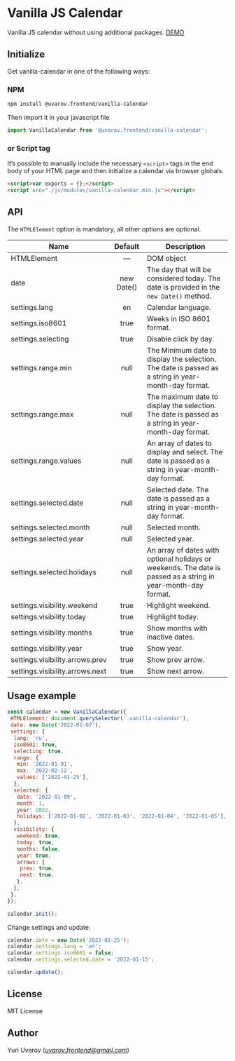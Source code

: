 # Vanilla JS Calendar

Vanilla JS calendar without using additional packages. [DEMO](https://vanilla-calendar.frontend.uvarov.tech/)

## Initialize

Get vanilla-calendar in one of the following ways:

### NPM

```sh
npm install @uvarov.frontend/vanilla-calendar
```

Then import it in your javascript file

```js
import VanillaCalendar from '@uvarov.frontend/vanilla-calendar';
```

### or Script tag

It’s possible to manually include the necessary `<script>` tags in the end body of your HTML page and then initialize a calendar via browser globals.

```html
<script>var exports = {};</script>
<script src="./js/modules/vanilla-calendar.min.js"></script>
```

## API

The `HTMLElement` option is mandatory, all other options are optional.

| Name | Default | Description |
| ---- | :-----: | ----------- |
| HTMLElement | — | DOM object |
| date | new Date() | The day that will be considered today. The date is provided in the `new Date()` method. |
| settings.lang | en | Сalendar language. |
| settings.iso8601 | true | Weeks in ISO 8601 format. |
| settings.selecting | true | Disable click by day. |
| settings.range.min | null | The Minimum date to display the selection. The date is passed as a string in year-month-day format. |
| settings.range.max | null | The maximum date to display the selection. The date is passed as a string in year-month-day format. |
| settings.range.values | null | An array of dates to display and select. The date is passed as a string in year-month-day format.|
| settings.selected.date | null | Selected date. The date is passed as a string in year-month-day format. |
| settings.selected.month | null | Selected month. |
| settings.selected.year | null | Selected year. |
| settings.selected.holidays | null | An array of dates with optional holidays or weekends. The date is passed as a string in year-month-day format. |
| settings.visibility.weekend | true | Highlight weekend. |
| settings.visibility.today | true | Highlight today. |
| settings.visibility.months | true | Show months with inactive dates. |
| settings.visibility.year | true | Show year. |
| settings.visibility.arrows.prev | true | Show prev arrow. |
| settings.visibility.arrows.next |true | Show next arrow. |

## Usage example

```js
const calendar = new VanillaCalendar({
 HTMLElement: document.querySelector('.vanilla-calendar'),
 date: new Date('2022-01-07'),
 settings: {
  lang: 'ru',
  iso8601: true,
  selecting: true,
  range: {
   min: '2022-01-01',
   max: '2022-02-12',
   values: ['2022-01-25'],
  },
  selected: {
   date: '2022-01-09',
   month: 1,
   year: 2022,
   holidays: ['2022-01-02', '2022-01-03', '2022-01-04', '2022-01-05'],
  },
  visibility: {
   weekend: true,
   today: true,
   months: false,
   year: true,
   arrows: {
    prev: true,
    next: true,
   },
  },
 },
});

calendar.init();
```

Change settings and update:

```js
calendar.date = new Date('2022-01-25');
calendar.settings.lang = 'en';
calendar.settings.iso8601 = false;
calendar.settings.selected.date = '2022-01-15';

calendar.update();
```

## License

MIT License

## Author

Yuri Uvarov (*uvarov.frontend@gmail.com*)
